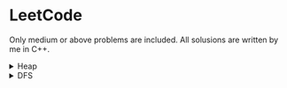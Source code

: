 # LeetCode
Only medium or above problems are included. All solusions are written by me in C++. 
<details>
  <summary>Heap</summary>
  <ul style="list-style-type:none;">
<li>:red_circle: <a href="https://github.com/ge-wu/LeetCode/blob/main/Heap/0023.Merge_k_Sorted_Lists.cpp">23. Merge k Sorted Lists</a> </li>
<li>:full_moon:  <a href="https://github.com/ge-wu/LeetCode/blob/main/Heap/0215.Kth_Largest_Element_in_an_Array.cpp">215. Kth Largest Element in an Array </a> </li>
<li>:full_moon:  <a href="https://github.com/ge-wu/LeetCode/blob/main/Heap/0313.Super_Ugly_Number.cpp">313. Super Ugly Number</a> </li>
<li>:full_moon:  <a href="https://github.com/ge-wu/LeetCode/blob/main/Heap/0347.Top_K_Frequent_Elements.cpp">347. Top K Frequent Elements</a> </li>
<li>:full_moon:  <a href="https://github.com/ge-wu/LeetCode/blob/main/Heap/0373.Find_K_Pairs_with_Smallest_Sums.cpp">373. Find K Pairs with Smallest Sums</a> </li>
<li>:full_moon:  <a href="https://github.com/ge-wu/LeetCode/blob/main/Heap/0451.Sort_Characters_By_Frequency.cpp">  451. Sort Characters By Frequency</a></li>
<li>:red_circle: <a href="https://github.com/ge-wu/LeetCode/blob/main/Heap/0502.IPO.cpp">502. IPO</a> </li>
<li>:full_moon:  <a href="https://github.com/ge-wu/LeetCode/blob/main/Heap/0973.K_Closest_Points_to_Origin.cpp"> 973. K Closest Points to Origin</a></li>
<li>:full_moon:  <a href="https://github.com/ge-wu/LeetCode/blob/main/Heap/1054.Distant_Barcodes.cpp"> 1054. Distant Barcodes</a></li>
<li>:full_moon:  <a href="https://github.com/ge-wu/LeetCode/blob/main/Heap/1792.Maximum_Average_Pass_Ratio.cpp"> 1792. Maximum Average Pass Ratio</a></li>
<li>:full_moon:  <a href="https://github.com/ge-wu/LeetCode/blob/main/Heap/1801.Number_of_Orders_in_the_Backlog.cpp">1801. Number of Orders in the Backlog</a> </li>
  </ul>
</details>

<details>
  <summary>DFS</summary>
  <ul style="list-style-type:none;">
    <li>:full_moon: <a href="https://github.com/ge-wu/LeetCode/blob/main/DFS/0417.Pacific_Atlantic_Water_Flow.cpp"> 417. Pacific Atlantic Water Flow </a> </li>
    <li>:full_moon: <a href="https://github.com/ge-wu/LeetCode/blob/main/DFS/0841.Keys_and_Rooms.cpp"> 841. Keys and Rooms </a> </li>
    <li>:full_moon: <a href="https://github.com/ge-wu/LeetCode/blob/main/DFS/1302.Deepest_Leaves_Sum.cpp"> 1302. Deepest Leaves Sum </a> </li>
    <li>:full_moon: <a href="https://github.com/ge-wu/LeetCode/blob/main/DFS/1530.Number_of_Good_Leaf_Nodes_Pairs.cpp"> 1530. Number of Good Leaf Nodes Pairs </a> </li>
    <li>:full_moon: <a href="https://github.com/ge-wu/LeetCode/blob/main/DFS/1774.Closest_Dessert_Cost.cpp"> 1774. Closest Dessert Cost </a> </li>
    <li>:full_moon: <a href="https://github.com/ge-wu/LeetCode/blob/main/DFS/1786.Number_of_Restricted_Paths_From_First_to_Last_Node.cpp"> 1786. Number of Restricted Paths From First to Last Node </a> </li>
 </ul>
</details>

